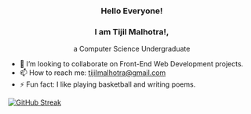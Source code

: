<div style="text-align:center;">

### Hello Everyone!
### I am Tijil Malhotra!, 
a Computer Science Undergraduate

</div>

- 👯 I’m looking to collaborate on Front-End Web Development projects.
- 📫 How to reach me: tijilmalhotra@gmail.com
- ⚡ Fun fact: I like playing basketball and writing poems.

[![GitHub Streak](https://github-readme-streak-stats.herokuapp.com?user=TijilM&theme=windows-dark&border_radius=6.8&date_format=j%20M%5B%20Y%5D)](https://git.io/streak-stats)
